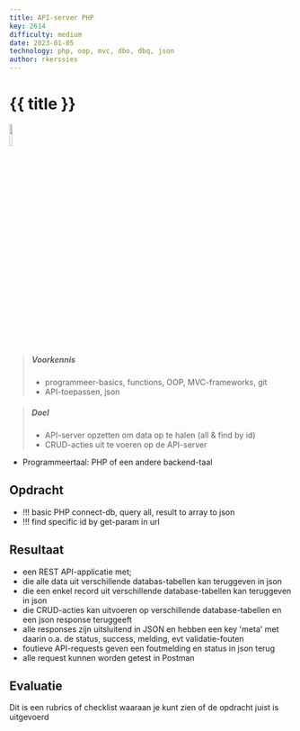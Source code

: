 ```yaml
---
title: API-server PHP
key: 2614
difficulty: medium
date: 2023-01-05
technology: php, oop, mvc, dbo, dbq, json
author: rkerssies
---
```


# {{ title }}

<img src="{{ '/_assets/api/Laravel-logo.png' | url }}" style="width:10%;">

> ##### Voorkennis
> * programmeer-basics, functions, OOP, MVC-frameworks, git
> * API-toepassen, json

> ##### Doel
> * API-server opzetten om data op te halen (all & find by id)
> * CRUD-acties uit te voeren op de API-server

* Programmeertaal: PHP of een andere backend-taal

## Opdracht
* !!! basic PHP connect-db, query all, result to array to json
* !!! find specific id by get-param in url


## Resultaat
 * een REST API-applicatie met;
 * die alle data uit verschillende databas-tabellen kan teruggeven in json 
 * die een enkel record uit verschillende database-tabellen kan teruggeven in json
 * die CRUD-acties kan uitvoeren op verschillende database-tabellen en een json response teruggeeft
 * alle responses zijn uitsluitend in JSON en hebben een key 'meta' met daarin o.a. de status, success, melding, evt validatie-fouten
 * foutieve API-requests geven een foutmelding en status in json terug
 * alle request kunnen worden getest in Postman

## Evaluatie
Dit is een rubrics of checklist waaraan je kunt zien of de opdracht juist is uitgevoerd
